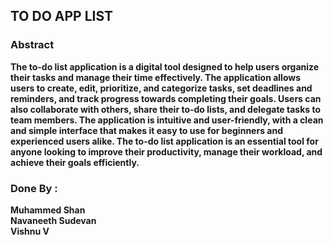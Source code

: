 <h2> <b> TO DO APP LIST <b> </h2>

<h3> Abstract </h3>

<p>The to-do list application is a digital tool designed to help users organize their tasks and
manage their time effectively. The application allows users to create, edit, prioritize, and
categorize tasks, set deadlines and reminders, and track progress towards completing their
goals. Users can also collaborate with others, share their to-do lists, and delegate tasks to team
members. The application is intuitive and user-friendly, with a clean and simple interface that
makes it easy to use for beginners and experienced users alike. The to-do list application is an
essential tool for anyone looking to improve their productivity, manage their workload, and
achieve their goals efficiently.</p>

<h3> Done By :</h3>
<p> Muhammed Shan   <br> Navaneeth Sudevan <br> Vishnu V</p>

